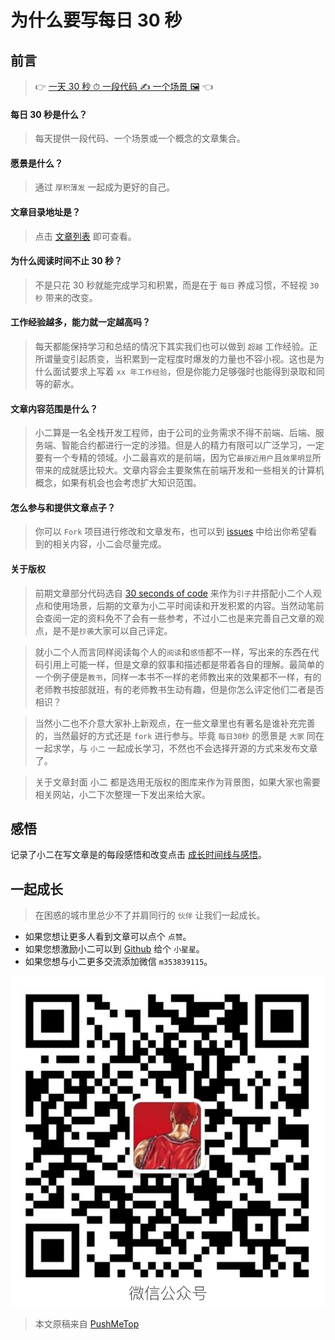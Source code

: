 # 为什么要写每日 30 秒

## 前言

> 👉 [一天 30 秒 ⏱ 一段代码 ✍️ 一个场景 🖼](https://github.com/pushmetop/30-seconds-for-everyday) 👈

#### 每日 30 秒是什么？

> 每天提供一段代码、一个场景或一个概念的文章集合。

#### 愿景是什么？

> 通过 `厚积薄发` 一起成为更好的自己。

#### 文章目录地址是？

> 点击 [文章列表](SUMMARY.md) 即可查看。

#### 为什么阅读时间不止 30 秒？

> 不是只花 30 秒就能完成学习和积累，而是在于 `每日` 养成习惯，不轻视 `30 秒` 带来的改变。

#### 工作经验越多，能力就一定越高吗？

> 每天都能保持学习和总结的情况下其实我们也可以做到 `超越` 工作经验。正所谓量变引起质变，当积累到一定程度时爆发的力量也不容小视。这也是为什么面试要求上写着 `xx 年工作经验`，但是你能力足够强时也能得到录取和同等的薪水。

#### 文章内容范围是什么？

> 小二算是一名全栈开发工程师，由于公司的业务需求不得不前端、后端、服务端、智能合约都进行一定的涉猎。但是人的精力有限可以广泛学习，一定要有一个专精的领域。小二最喜欢的是前端，因为它`最接近用户`且`效果明显`所带来的成就感比较大。文章内容会主要聚焦在前端开发和一些相关的计算机概念，如果有机会也会考虑扩大知识范围。

#### 怎么参与和提供文章点子？

> 你可以 `Fork` 项目进行修改和文章发布，也可以到 [issues](https://github.com/pushmetop/30-seconds-for-everyday/issues) 中给出你希望看到的相关内容，小二会尽量完成。

#### 关于版权

> 前期文章部分代码选自 [30 seconds of code](https://github.com/30-seconds/30-seconds-of-code) 来作为`引子`并搭配小二个人观点和使用场景，后期的文章为小二平时阅读和开发积累的内容。当然动笔前会查阅一定的资料免不了会有一些参考，不过小二也是来完善自己文章的观点，是不是`抄袭`大家可以自己评定。

> 就小二个人而言同样阅读每个人的`阅读`和`感悟`都不一样，写出来的东西在代码引用上可能一样，但是文章的叙事和描述都是带着各自的理解。最简单的一个例子便是`教书`，同样一本书不一样的老师教出来的效果都不一样，有的老师教书按部就班，有的老师教书生动有趣，但是你怎么评定他们二者是否相识？

> 当然小二也不介意大家补上新观点，在一些文章里也有著名是谁补充完善的，当然最好的方式还是 `fork` 进行参与。毕竟 `每日30秒` 的愿景是 `大家` 同在一起求学，与 `小二` 一起成长学习，不然也不会选择开源的方式来发布文章了。

> 关于文章封面 小二 都是选用无版权的图库来作为背景图，如果大家也需要相关网站，小二下次整理一下发出来给大家。

## 感悟

记录了小二在写文章是的每段感悟和改变点击 [成长时间线与感悟](TIMELINE.md)。

## 一起成长

> 在困惑的城市里总少不了并肩同行的 `伙伴` 让我们一起成长。

* 如果您想让更多人看到文章可以点个 `点赞`。
* 如果您想激励小二可以到 [Github](https://github.com/pushmetop/30-seconds-for-everyday) 给个 `小星星`。
* 如果您想与小二更多交流添加微信 `m353839115`。

![微信公众号](https://raw.githubusercontent.com/pushmetop/resource/master/donate/pushmetop.png)

> 本文原稿来自 [PushMeTop](https://github.com/pushmetop)
